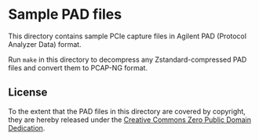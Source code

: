 # Sample PAD files

This directory contains sample PCIe capture files in Agilent PAD (Protocol
Analyzer Data) format.

Run `make` in this directory to decompress any Zstandard-compressed PAD files
and convert them to PCAP-NG format.


## License

To the extent that the PAD files in this directory are covered by copyright,
they are hereby released under the [Creative Commons Zero Public Domain
Dedication][cc0].


[cc0]: https://creativecommons.org/publicdomain/zero/1.0/
